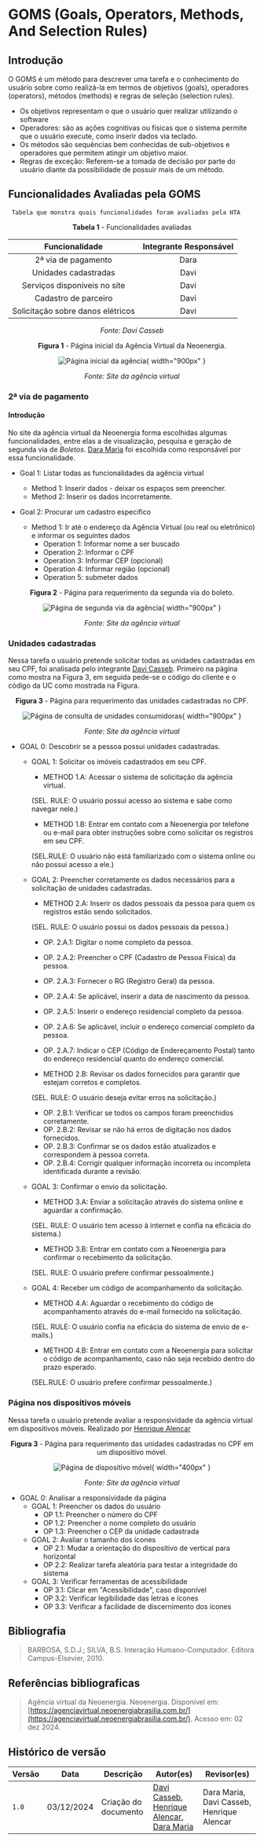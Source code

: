 # GOMS (Goals, Operators, Methods, And Selection Rules)

## Introdução 
O GOMS é um método para descrever uma tarefa e o conhecimento do usuário sobre
como realizá-la em termos de objetivos (goals), operadores (operators), métodos (methods)
e regras de seleção (selection rules).

 - Os objetivos representam o que o usuário quer realizar utilizando o software
 - Operadores: são as ações cognitivas ou físicas que o sistema permite que o usuário execute, como inserir dados via teclado.
 - Os métodos são sequências bem conhecidas de sub-objetivos e operadores que permitem atingir um objetivo maior.
 - Regras de exceção: Referem-se a tomada de decisão por parte do usuário diante da possibilidade de possuir mais de um método.


## Funcionalidades Avaliadas pela GOMS
     Tabela que monstra quais funcionalidades foram avaliadas pela HTA

<center>

**Tabela 1** - Funcionalidades avaliadas

 Funcionalidade    |    Integrante Responsável             |  
|:------:|:-------------------------------:|
| 2ª via de pagamento |Dara|  
| Unidades cadastradas | Davi |
| Serviços disponíveis no site | Davi   |
| Cadastro de parceiro   | Davi          |
| Solicitação sobre danos elétricos | Davi |

_Fonte: Davi Casseb_

**Figura 1** - Página inicial da Agência Virtual da Neoenergia.

![Página inicial da agência](../../assets/neoenergia_1.jpeg){ width="900px" }

 _Fonte: Site da agência virtual_  

</center>

### 2ª via de pagamento 

#### Introdução 

No site da agência virtual da Neoenergia forma escolhidas algumas funcionalidades, entre elas a de visualização, pesquisa e geração de segunda via de _Boletos_. [Dara Maria](https://github.com/daramariabs) foi escolhida como responsável por essa funcionalidade. 
* Goal 1: Listar todas as funcionalidades da agência virtual
    * Method 1: Inserir dados - deixar os espaços sem preencher.
    * Method 2: Inserir os dados incorretamente.

* Goal 2: Procurar um cadastro específico
    * Method 1: Ir até o endereço da Agência Virtual (ou real ou eletrônico) e informar os seguintes dados
        * Operation 1: Informar nome a ser buscado
        * Operation 2: Informar o CPF
        * Operation 3: Informar CEP (opcional)
        * Operation 4: Informar região (opcional)
        * Operation 5: submeter dados

<center>

**Figura 2** - Página para requerimento da segunda via do boleto.

![Página de segunda via da agência](../../assets/neoenergia_4.jpeg){ width="900px" }

_Fonte: Site da agência virtual_

</center>

### Unidades cadastradas
Nessa tarefa o usuário pretende solicitar todas as unidades cadastradas em seu CPF, foi analisada pelo integrante [Davi Casseb](https://github.com/dcasseb). Primeiro na página como mostra na Figura 3, em seguida pede-se o código do cliente e o código da UC como mostrada na Figura.

<center>

**Figura 3** - Página para requerimento das unidades cadastradas no CPF.

![Página de consulta de unidades consumidoras](../../assets/neoenergia_3.jpeg){ width="900px" }

_Fonte: Site da agência virtual_ 

</center>


* GOAL 0: Descobrir se a pessoa possui unidades cadastradas.
  * GOAL 1: Solicitar os imóveis cadastrados em seu CPF.
    * METHOD 1.A: Acessar o sistema de solicitação da agência virtual.

    (SEL. RULE: O usuário possui acesso ao sistema e sabe como navegar nele.)

    * METHOD 1.B: Entrar em contato com a Neoenergia por telefone ou e-mail para obter instruções sobre como solicitar os registros em seu CPF.

    (SEL.RULE: O usuário não está familiarizado com o sistema online ou não possui acesso a ele.)

  * GOAL 2: Preencher corretamente os dados necessários para a solicitação de unidades cadastradas.
    * METHOD 2.A: Inserir os dados pessoais da pessoa para quem os registros estão sendo solicitados.

    (SEL. RULE: O usuário possui os dados pessoais da pessoa.)

      * OP. 2.A.1: Digitar o nome completo da pessoa.
      * OP. 2.A.2: Preencher o CPF (Cadastro de Pessoa Física) da pessoa.
      * OP. 2.A.3: Fornecer o RG (Registro Geral) da pessoa.
      * OP. 2.A.4: Se aplicável, inserir a data de nascimento da pessoa.
      * OP. 2.A.5: Inserir o endereço residencial completo da pessoa.
      * OP. 2.A.6: Se aplicável, incluir o endereço comercial completo da pessoa.
      * OP. 2.A.7: Indicar o CEP (Código de Endereçamento Postal) tanto do endereço residencial quanto do endereço comercial.

    * METHOD 2.B: Revisar os dados fornecidos para garantir que estejam corretos e completos.

    (SEL. RULE: O usuário deseja evitar erros na solicitação.)

      * OP. 2.B.1: Verificar se todos os campos foram preenchidos corretamente.
      * OP. 2.B.2: Revisar se não há erros de digitação nos dados fornecidos.
      * OP. 2.B.3: Confirmar se os dados estão atualizados e correspondem à pessoa correta.
      * OP. 2.B.4: Corrigir qualquer informação incorreta ou incompleta identificada durante a revisão.
  
  * GOAL 3: Confirmar o envio da solicitação.
    * METHOD 3.A: Enviar a solicitação através do sistema online e aguardar a confirmação.

    (SEL. RULE: O usuário tem acesso à internet e confia na eficácia do sistema.)

    * METHOD 3.B: Entrar em contato com a Neoenergia para confirmar o recebimento da solicitação.

    (SEL. RULE: O usuário prefere confirmar pessoalmente.)

  * GOAL 4: Receber um código de acompanhamento da solicitação.
    * METHOD 4.A: Aguardar o recebimento do código de acompanhamento através do e-mail fornecido na solicitação.

    (SEL. RULE: O usuário confia na eficácia do sistema de envio de e-mails.)

    * METHOD 4.B: Entrar em contato com a Neoenergia para solicitar o código de acompanhamento, caso não seja recebido dentro do prazo esperado.

    (SEL.RULE: O usuário prefere confirmar pessoalmente.)


###  Página nos dispositivos móveis

Nessa tarefa o usuário pretende avaliar a responsividade da agência virtual em dispositivos móveis. Realizado por [Henrique Alencar](https://github.com/henryqma)

<center>

**Figura 3** - Página para requerimento das unidades cadastradas no CPF em um dispositivo móvel.

![Página de dispositivo móvel](../../assets/neoenergiaPagUsuario_movel.jpeg){ width="400px" }

_Fonte: Site da agência virtual_

</center>

* GOAL 0:  Analisar a responsividade da página 
    * GOAL 1: Preencher os dados do usuário
        * OP 1.1: Preencher o número do CPF
        * OP 1.2: Preencher o nome completo do usuário
        * OP 1.3: Preencher o CEP da unidade cadastrada
    * GOAL 2: Avaliar o tamanho dos ícones
        * OP 2.1: Mudar a orientação do dispositivo de vertical para horizontal
        * OP 2.2: Realizar tarefa aleatória para testar a integridade do sistema
    * GOAL 3: Verificar ferramentas de acessibilidade
        * OP 3.1: Clicar em "Acessibilidade", caso disponível
        * OP 3.2: Verificar legibilidade das letras e ícones
        * OP 3.3: Verificar a facilidade de discernimento dos ícones


## Bibliografia
> BARBOSA, S.D.J.; SILVA, B.S. Interação Humano-Computador. Editora Campus-Elsevier, 2010.

## Referências bibliograficas

> Agência virtual da Neoenergia. Neoenergia. Disponível em: [https://agenciavirtual.neoenergiabrasilia.com.br/](https://agenciavirtual.neoenergiabrasilia.com.br/). Acesso em: 02 dez 2024.


## Histórico de versão

| Versão | Data       | Descrição                             | Autor(es)                                       | Revisor(es)             |
| ------ | ---------- | ------------------------------------- | ----------------------------------------------- | ----------------------- |
| `1.0`  | 03/12/2024 | Criação do documento                    | [Davi Casseb](https://github.com/dcasseb), [Henrique Alencar](https://github.com/henryqma), [Dara Maria](https://github.com/daramariabs)      | Dara Maria, Davi Casseb, Henrique Alencar |

